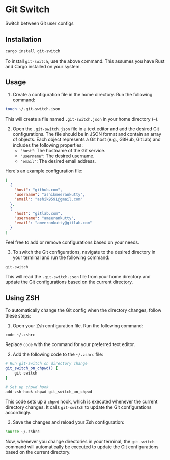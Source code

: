 # Git Switch

Switch between Git user configs

## Installation

```bash
cargo install git-switch
```

To install `git-switch`, use the above command. This assumes you have Rust and Cargo installed on your system.

## Usage

1. Create a configuration file in the home directory. Run the following command:

```bash
touch ~/.git-switch.json
```

This will create a file named `.git-switch.json` in your home directory (`~`).

2. Open the `.git-switch.json` file in a text editor and add the desired Git configurations. The file should be in JSON format and contain an array of objects. Each object represents a Git host (e.g., GitHub, GitLab) and includes the following properties:
   - `"host"`: The hostname of the Git service.
   - `"username"`: The desired username.
   - `"email"`: The desired email address.

Here's an example configuration file:

```json
[
  {
    "host": "github.com",
    "username": "ashikmeerankutty",
    "email": "ashik9591@gmail.com"
  },
  {
    "host": "gitlab.com",
    "username": "ameerankutty",
    "email": "ameerankutty@gitlab.com"
  }
]
```

Feel free to add or remove configurations based on your needs.

3. To switch the Git configurations, navigate to the desired directory in your terminal and run the following command:

```bash
git-switch
```

This will read the `.git-switch.json` file from your home directory and update the Git configurations based on the current directory.

## Using ZSH

To automatically change the Git config when the directory changes, follow these steps:

1. Open your Zsh configuration file. Run the following command:

```bash
code ~/.zshrc
```

Replace `code` with the command for your preferred text editor.

2. Add the following code to the `~/.zshrc` file:

```bash
# Run git-switch on directory change
git_switch_on_chpwd() {
    git-switch
}

# Set up chpwd hook
add-zsh-hook chpwd git_switch_on_chpwd
```

This code sets up a `chpwd` hook, which is executed whenever the current directory changes. It calls `git-switch` to update the Git configurations accordingly.

3. Save the changes and reload your Zsh configuration:

```bash
source ~/.zshrc
```

Now, whenever you change directories in your terminal, the `git-switch` command will automatically be executed to update the Git configurations based on the current directory.
